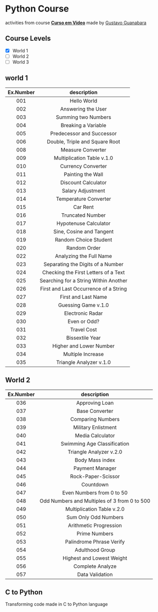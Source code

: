 # Python Course
activities from course [**Curso em Vídeo**](https://www.cursoemvideo.com/) 
made by [Gustavo Guanabara](https://github.com/gustavoguanabara) 

## Course Levels
- [x] World 1
- [ ] World 2
- [ ] World 3

## world 1 
Ex.Number | description         
:--:      | :--:
001       | Hello World
002       | Answering the User
003       | Summing two Numbers
004       | Breaking a Variable
005       | Predecessor and Successor
006       | Double, Triple and Square Root
008       | Measure Converter
009       | Multiplication Table v.1.0
010       | Currency Converter
011       | Painting the Wall
012       | Discount Calculator
013       | Salary Adjustment
014       | Temperature Converter
015       | Car Rent
016       | Truncated Number
017       | Hypotenuse Calculator
018       | Sine, Cosine and Tangent
019       | Random Choice Student
020       | Random Order 
022       | Analyzing the Full Name
023       | Separating the Digits of a Number
024       | Checking the First Letters of a Text
025       | Searching for a String Within Another
026       | First and Last Occurrence of a String
027       | First and Last Name
028       | Guessing Game v.1.0
029       | Electronic Radar
030       | Even or Odd?
031       | Travel Cost
032       | Bissextile Year
033       | Higher and Lower Number
034       | Multiple Increase
035       | Triangle Analyzer v.1.0

## World 2
Ex.Number | description         
:--:      | :--:
036       | Approving Loan
037       | Base Converter
038       | Comparing Numbers
039       | Military Enlistment
040       | Media Calculator
041       | Swimming Age Classification
042       | Triangle Analyzer v.2.0
043       | Body Mass index 
044       | Payment Manager
045       | Rock-Paper-Scissor
046       | Countdown
047       | Even Numbers from 0 to 50
048       | Odd Numbers and Multiples of 3 from 0 to 500
049       | Multiplication Table v.2.0
050       | Sum Only Odd Numbers
051       | Arithmetic Progression
052       | Prime Numbers
053       | Palindrome Phrase Verify 
054       | Adulthood Group
055       | Highest and Lowest Weight
056       | Complete Analyze
057       | Data Validation


## C to Python
Transforming code made in C to Python language
